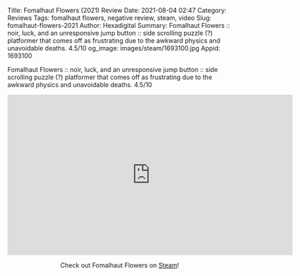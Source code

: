 Title: Fomalhaut Flowers (2021) Review
Date: 2021-08-04 02:47
Category: Reviews
Tags: fomalhaut flowers, negative review, steam, video
Slug: fomalhaut-flowers-2021
Author: Hexadigital
Summary: Fomalhaut Flowers :: noir, luck, and an unresponsive jump button :: side scrolling puzzle (?) platformer that comes off as frustrating due to the awkward physics and unavoidable deaths. 4.5/10
og_image: images/steam/1693100.jpg
Appid: 1693100

Fomalhaut Flowers :: noir, luck, and an unresponsive jump button :: side scrolling puzzle (?) platformer that comes off as frustrating due to the awkward physics and unavoidable deaths. 4.5/10

<center><iframe src="https://www.youtube.com/embed/bPfPvDid2yE?feature=oembed" allow="accelerometer; autoplay; encrypted-media; gyroscope; picture-in-picture" width="640" height="360" frameborder="0"></iframe>

Check out Fomalhaut Flowers on [Steam](https://store.steampowered.com/app/1693100/?curator_clanid=34633900)!</center>